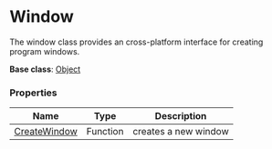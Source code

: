 # Window #
The window class provides an cross-platform interface for creating program windows.

**Base class**: [Object](Object)

### Properties ###
| Name | Type | Description |
|---|---|---|
| [CreateWindow](CreateWindow) | Function | creates a new window |
